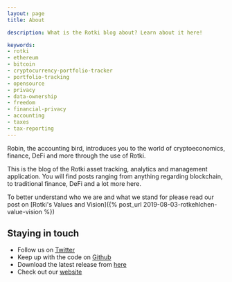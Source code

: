 ```yaml
---
layout: page
title: About

description: What is the Rotki blog about? Learn about it here!

keywords:
- rotki
- ethereum
- bitcoin
- cryptocurrency-portfolio-tracker
- portfolio-tracking
- opensource
- privacy
- data-ownership
- freedom
- financial-privacy
- accounting
- taxes
- tax-reporting
---
```


<p class="message">
  Robin, the accounting bird, introduces you to the world of cryptoeconomics, finance, DeFi and more through the use of Rotki.
</p>



This is the blog of the Rotki asset tracking, analytics and management application. You will find posts ranging from anything regarding blockchain, to traditional finance, DeFi and a lot more here.

To better understand who we are and what we stand for please read our post on [Rotki's Values and Vision]({% post_url 2019-08-03-rotkehlchen-value-vision %})


## Staying in touch

- Follow us on [Twitter](https://twitter.com/rotkiapp)
- Keep up with the code on [Github](https://github.com/rotki/rotki)
- Download the latest release from [here](https://github.com/rotki/rotki/releases)
- Check out our [website](https://rotki.com)
